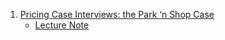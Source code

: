 1. [Pricing Case Interviews: the Park ‘n Shop Case](https://youtu.be/4fKxOwrMpVg)
    - [Lecture Note](./Note/Pricing_Case_Interview_The_Park_n_Shop_Case.md)